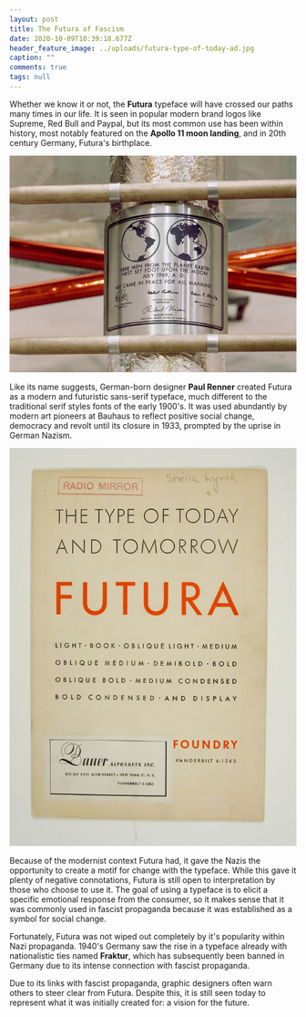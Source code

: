 ```yaml
---
layout: post
title: The Futura of Fascism
date: 2020-10-09T10:39:18.677Z
header_feature_image: ../uploads/futura-type-of-today-ad.jpg
caption: ""
comments: true
tags: null
---
```

Whether we know it or not, the **Futura** typeface will have crossed our paths many times in our life. It is seen in popular modern brand logos like Supreme, Red Bull and Paypal, but its most common use has been within history, most notably featured on the **Apollo 11 moon landing**, and in 20th century Germany, Futura's birthplace.

![A photograph of the commemorative plaque for the Apollo 11 moon landing.](../uploads/1_guv6tt89azvvx_6uafgsia.jpeg)

Like its name suggests, German-born designer **Paul Renner** created Futura as a modern and futuristic sans-serif typeface, much different to the traditional serif styles fonts of the early 1900's. It was used abundantly by modern art pioneers at Bauhaus to reflect positive social change, democracy and revolt until its closure in 1933, prompted by the uprise in German Nazism.

![A 1930's specimen booklet for Futura from Bauer Alphabets Inc.](../uploads/7349055626_d2d1dc4634_b.jpg)

Because of the modernist context Futura had, it gave the Nazis the opportunity to create a motif for change with the typeface. While this gave it plenty of negative connotations, Futura is still open to interpretation by those who choose to use it. The goal of using a typeface is to elicit a specific emotional response from the consumer, so it makes sense that it was commonly used in fascist propaganda because it was established as a symbol for social change.

Fortunately, Futura was not wiped out completely by it's popularity within Nazi propaganda. 1940's Germany saw the rise in a typeface already with nationalistic ties named **Fraktur**, which has subsequently been banned in Germany due to its intense connection with fascist propaganda.

Due to its links with fascist propaganda, graphic designers often warn others to steer clear from Futura. Despite this, it is still seen today to represent what it was initially created for: a vision for the future.